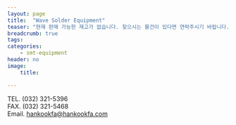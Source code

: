 ```yaml
---
layout: page
title:  "Wave Solder Equipment"
teaser: "현재 판매 가능한 재고가 없습니다. 찾으시는 물건이 있다면 연락주시기 바랍니다."
breadcrumb: true
tags:
categories:
    - smt-equipment
header: no
image:
    title:

---
```


TEL. (032) 321-5396  
FAX. (032) 321-5468  
Email. [hankookfa@hankookfa.com](mailto:hankookfa@hankookfa.com)  
